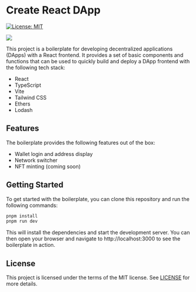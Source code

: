 # Create React DApp

[![License: MIT](https://img.shields.io/badge/License-MIT-yellow.svg)](https://opensource.org/licenses/MIT)

![](https://cdn.midjourney.com/34660301-fa0e-4720-b2cc-2ade019387c2/grid_0.png)

This project is a boilerplate for developing decentralized applications (DApps) with a React frontend. It provides a set of basic components and functions that can be used to quickly build and deploy a DApp frontend with the following tech stack:

- React
- TypeScript
- Vite
- Tailwind CSS
- Ethers
- Lodash

## Features

The boilerplate provides the following features out of the box:

- Wallet login and address display
- Network switcher
- NFT minting (coming soon)

## Getting Started

To get started with the boilerplate, you can clone this repository and run the following commands:

```sh
pnpm install
pnpm run dev
```

This will install the dependencies and start the development server. You can then open your browser and navigate to http://localhost:3000 to see the boilerplate in action.

## License

This project is licensed under the terms of the MIT license. See [LICENSE](LICENSE) for more details.
